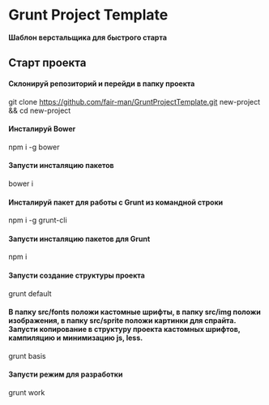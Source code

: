 # Grunt Project Template
**Шаблон верстальщика для быстрого старта**

## Старт проекта

#### Склонируй репозиторий и перейди в папку проекта

git clone https://github.com/fair-man/GruntProjectTemplate.git new-project && cd new-project

#### Инсталируй Bower

npm i -g bower

#### Запусти инсталяцию пакетов

bower i

#### Инсталируй пакет для работы с Grunt из командной строки

npm i -g grunt-cli

#### Запусти инсталяцию пакетов для Grunt

npm i

#### Запусти создание структуры проекта

grunt default

#### В папку src/fonts положи кастомные шрифты, в папку src/img положи изображения, в папку src/sprite положи картинки для спрайта. Запусти копирование в структуру проекта кастомных шрифтов, кампиляцию и минимизацию js, less.

grunt basis

#### Запусти режим для разработки

grunt work